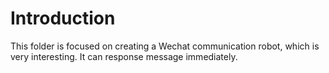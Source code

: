 # Introduction
This folder is focused on creating a Wechat communication robot, which is very interesting.
It can response message immediately.
